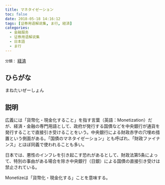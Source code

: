 ```yaml
---
title: マネタイゼーション
toc: false
date: 2018-05-18 14:16:12
tags: [证券用语解说集, ま行, 経済]
categories:
  - 金融服务
  - 证券用语解说集
  - 日本語
  - ま行
---
```


`分類：` [経済](/tags/経済/)

## ひらがな

まねたいぜーしょん

## 説明

広義には「貨幣化・現金化すること」を指す言葉（英語：Monetization）だが、経済・金融の専門用語として、政府が発行する国債などを中央銀行が通貨を発行することで直接引き受けることをいう。中央銀行による財政赤字の穴埋め措置という側面がある。「国債のマネタイゼーション」とも呼ばれ、「財政ファイナンス」とほぼ同義で使われることも多い。

日本では、悪性のインフレを引き起こす恐れがあるとして、財政法第5条によって、特別の事由がある場合を除き中央銀行（日銀）による国債の直接引き受けは禁止されている。

Monetizeは「貨幣化・現金化する」ことを意味する。
